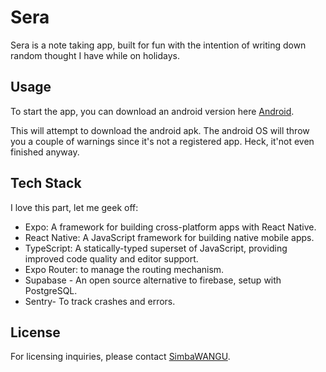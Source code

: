 # Sera

Sera is a note taking app, built for fun with the intention of writing down random thought I have while on holidays.

## Usage

To start the app, you can download an android version here [Android](https://expo.dev/artifacts/eas/e4LUppSMqf7aeeefkK2XnE.apk). 

This will attempt to download the android apk. The android OS will throw you a couple of warnings since it's not a registered app. Heck, it'not even finished anyway.

## Tech Stack

I love this part, let me geek off:

- Expo: A framework for building cross-platform apps with React Native.
- React Native: A JavaScript framework for building native mobile apps.
- TypeScript: A statically-typed superset of JavaScript, providing improved code quality and editor support.
- Expo Router: to manage the routing mechanism.
- Supabase - An open source alternative to firebase, setup with PostgreSQL.
- Sentry- To track crashes and errors.

## License

For licensing inquiries, please contact [SimbaWANGU](simbawangulu@gmail.com).

